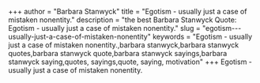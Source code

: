 +++
author = "Barbara Stanwyck"
title = "Egotism - usually just a case of mistaken nonentity."
description = "the best Barbara Stanwyck Quote: Egotism - usually just a case of mistaken nonentity."
slug = "egotism---usually-just-a-case-of-mistaken-nonentity"
keywords = "Egotism - usually just a case of mistaken nonentity.,barbara stanwyck,barbara stanwyck quotes,barbara stanwyck quote,barbara stanwyck sayings,barbara stanwyck saying,quotes, sayings,quote, saying, motivation"
+++
Egotism - usually just a case of mistaken nonentity.
